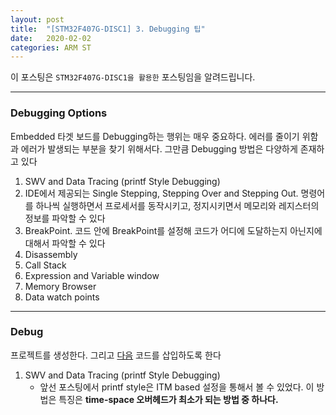 ```yaml
---
layout: post
title:  "[STM32F407G-DISC1] 3. Debugging 팁"
date:   2020-02-02
categories: ARM ST
---
```


이 포스팅은 `STM32F407G-DISC1을 활용한` 포스팅임을 알려드립니다.

---
### Debugging Options

Embedded 타겟 보드를 Debugging하는 행위는 매우 중요하다. 에러를 줄이기 위함과 에러가 발생되는 부분을 찾기 위해서다. 그만큼 Debugging 방법은 다양하게 존재하고 있다

1. SWV and Data Tracing (printf Style Debugging)
2. IDE에서 제공되는 Single Stepping, Stepping Over and Stepping Out. 명령어를 하나씩 실행하면서 프로세서를 동작시키고, 정지시키면서 메모리와 레지스터의 정보를 파악할 수 있다
3. BreakPoint. 코드 안에 BreakPoint를 설정해 코드가 어디에 도달하는지 아닌지에 대해서 파악할 수 있다
4. Disassembly
5. Call Stack
6. Expression and Variable window
7. Memory Browser
8. Data watch points

---
### Debug

프로젝트를 생성한다. 그리고 [다음](src\STM32F407G-DISC1\002Debug\Src\main.c) 코드를 삽입하도록 한다

1. SWV and Data Tracing (printf Style Debugging)
    - 앞선 포스팅에서 printf style은 ITM based 설정을 통해서 볼 수 있었다. 이 방법은 특징은 __time-space 오버헤드가 최소가 되는 방법 중 하나다.__
